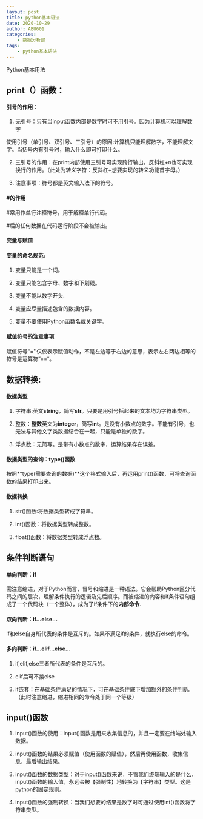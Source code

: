 ```yaml
---
layout: post
title: python基本语法
date: 2020-10-29
author: ABU601
categories:
    - 数据分析部
tags:
    - python基本语法
---
```


Python基本用法



## print（）函数：



#### 引号的作用：

1. 无引号：只有当input函数内部是数字时可不用引号。因为计算机可以理解数字

使用引号（单引号、双引号、三引号）的原因:计算机只能理解数字，不能理解文字。当括号内有引号时，输入什么即可打印什么。        

2. 三引号的作用：在print内部使用三引号可实现跨行输出。反斜杠+n也可实现换行的作用。（此处为转义字符：反斜杠+想要实现的转义功能首字母。）

3. 注意事项：符号都是英文输入法下的符号。



#### #的作用

#常用作单行注释符号，用于解释单行代码。

#后的任何数据在代码运行阶段不会被输出。



#### 变量与赋值

  #### 变量的命名规范:

1. 变量只能是一个词。

2. 变量只能包含字母、数字和下划线。

3. 变量不能以数字开头.

4. 变量应尽量描述包含的数据内容。

5. 变量不要使用Python函数名或关键字。

#### 赋值符号的注意事项

赋值符号“=''仅仅表示赋值动作，不是左边等于右边的意思，表示左右两边相等的符号是运算符”==“。



## 数据转换:

#### 数据类型

1. 字符串:英文**string**，简写**str**。只要是用引号括起来的文本均为字符串类型。

2. 整数：**整数**英文为**integer**，简写**int**。是没有小数点的数字。不能有引号，也无法与其他文字类数据结合在一起，只能是单独的数字。

3. 浮点数：无简写。是带有小数点的数字，运算结果存在误差。

#### 数据类型的查询：type()函数 

按照**type(需要查询的数据)**这个格式输入后，再运用print()函数，可将查询函数的结果打印出来。

#### 数据转换

1. str()函数:将数据类型转成字符串。

2. int()函数：将数据类型转成整数。

3. float()函数：将数据类型转成浮点数。



## 条件判断语句

#### 单向判断：if

需注意缩进，对于Python而言，冒号和缩进是一种语法。它会帮助Python区分代码之间的层次，理解条件执行的逻辑及先后顺序。而被缩进的内容和if条件语句组成了一个代码块（一个整体），成为了if条件下的**内部命令**.

####  双向判断：if...else...

if和else自身所代表的条件是互斥的。如果不满足if的条件，就执行else的命令。

#### 多向判断：if...elif...else...

1. if,elif,else三者所代表的条件是互斥的。

2. elif后可不接else

3. if嵌套：在基础条件满足的情况下，可在基础条件底下增加额外的条件判断。（此时注意缩进，缩进相同的命令处于同一个等级）



## input()函数

1. input()函数的使用：input()函数是用来收集信息的，并且一定要在终端处输入数据。

2. input()函数的结果必须赋值（使用函数的赋值），然后再使用函数，收集信息，最后输出结果。

3. input()函数的数据类型：对于input()函数来说，不管我们终端输入的是什么，input()函数的输入值，永远会被【强制性】地转换为【字符串】类型。这是python的固定规则。

4. input()函数的强制转换：当我们想要的结果是数字时可通过使用int()函数将字符串类型。









